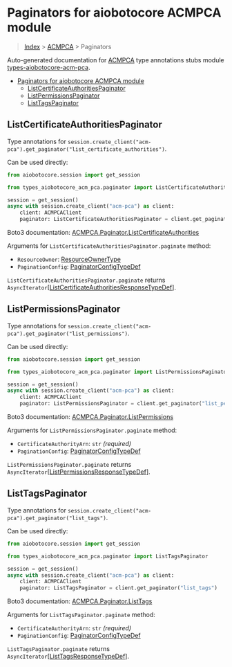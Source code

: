 <a id="paginators-for-aiobotocore-acmpca-module"></a>

# Paginators for aiobotocore ACMPCA module

> [Index](../README.md) > [ACMPCA](./README.md) > Paginators

Auto-generated documentation for
[ACMPCA](https://boto3.amazonaws.com/v1/documentation/api/latest/reference/services/acm-pca.html#ACMPCA)
type annotations stubs module
[types-aiobotocore-acm-pca](https://pypi.org/project/types-aiobotocore-acm-pca/).

- [Paginators for aiobotocore ACMPCA module](#paginators-for-aiobotocore-acmpca-module)
  - [ListCertificateAuthoritiesPaginator](#listcertificateauthoritiespaginator)
  - [ListPermissionsPaginator](#listpermissionspaginator)
  - [ListTagsPaginator](#listtagspaginator)

<a id="listcertificateauthoritiespaginator"></a>

## ListCertificateAuthoritiesPaginator

Type annotations for
`session.create_client("acm-pca").get_paginator("list_certificate_authorities")`.

Can be used directly:

```python
from aiobotocore.session import get_session

from types_aiobotocore_acm_pca.paginator import ListCertificateAuthoritiesPaginator

session = get_session()
async with session.create_client("acm-pca") as client:
    client: ACMPCAClient
    paginator: ListCertificateAuthoritiesPaginator = client.get_paginator("list_certificate_authorities")
```

Boto3 documentation:
[ACMPCA.Paginator.ListCertificateAuthorities](https://boto3.amazonaws.com/v1/documentation/api/latest/reference/services/acm-pca.html#ACMPCA.Paginator.ListCertificateAuthorities)

Arguments for `ListCertificateAuthoritiesPaginator.paginate` method:

- `ResourceOwner`: [ResourceOwnerType](./literals.md#resourceownertype)
- `PaginationConfig`:
  [PaginatorConfigTypeDef](./type_defs.md#paginatorconfigtypedef)

`ListCertificateAuthoritiesPaginator.paginate` returns
`AsyncIterator`\[[ListCertificateAuthoritiesResponseTypeDef](./type_defs.md#listcertificateauthoritiesresponsetypedef)\].

<a id="listpermissionspaginator"></a>

## ListPermissionsPaginator

Type annotations for
`session.create_client("acm-pca").get_paginator("list_permissions")`.

Can be used directly:

```python
from aiobotocore.session import get_session

from types_aiobotocore_acm_pca.paginator import ListPermissionsPaginator

session = get_session()
async with session.create_client("acm-pca") as client:
    client: ACMPCAClient
    paginator: ListPermissionsPaginator = client.get_paginator("list_permissions")
```

Boto3 documentation:
[ACMPCA.Paginator.ListPermissions](https://boto3.amazonaws.com/v1/documentation/api/latest/reference/services/acm-pca.html#ACMPCA.Paginator.ListPermissions)

Arguments for `ListPermissionsPaginator.paginate` method:

- `CertificateAuthorityArn`: `str` *(required)*
- `PaginationConfig`:
  [PaginatorConfigTypeDef](./type_defs.md#paginatorconfigtypedef)

`ListPermissionsPaginator.paginate` returns
`AsyncIterator`\[[ListPermissionsResponseTypeDef](./type_defs.md#listpermissionsresponsetypedef)\].

<a id="listtagspaginator"></a>

## ListTagsPaginator

Type annotations for
`session.create_client("acm-pca").get_paginator("list_tags")`.

Can be used directly:

```python
from aiobotocore.session import get_session

from types_aiobotocore_acm_pca.paginator import ListTagsPaginator

session = get_session()
async with session.create_client("acm-pca") as client:
    client: ACMPCAClient
    paginator: ListTagsPaginator = client.get_paginator("list_tags")
```

Boto3 documentation:
[ACMPCA.Paginator.ListTags](https://boto3.amazonaws.com/v1/documentation/api/latest/reference/services/acm-pca.html#ACMPCA.Paginator.ListTags)

Arguments for `ListTagsPaginator.paginate` method:

- `CertificateAuthorityArn`: `str` *(required)*
- `PaginationConfig`:
  [PaginatorConfigTypeDef](./type_defs.md#paginatorconfigtypedef)

`ListTagsPaginator.paginate` returns
`AsyncIterator`\[[ListTagsResponseTypeDef](./type_defs.md#listtagsresponsetypedef)\].

